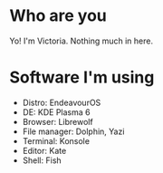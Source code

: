# Who are you
Yo! I'm Victoria. Nothing much in here.

# Software I'm using
- Distro: EndeavourOS
- DE: KDE Plasma 6
- Browser: Librewolf
- File manager: Dolphin, Yazi
- Terminal: Konsole
- Editor: Kate
- Shell: Fish
